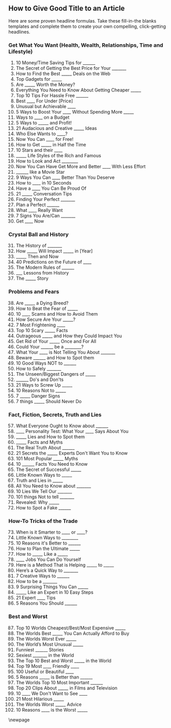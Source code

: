 ## How to Give Good Title to an Article ##

Here are some proven headline formulas. Take these fill-in-the blanks templates and complete them to create your own compelling, click-getting headlines.

### Get What You Want (Health, Wealth, Relationships, Time and Lifestyle) ###

1. 10 Money/Time Saving Tips for ______
2. The Secret of Getting the Best Price for Your _______
3. How to Find the Best _____ Deals on the Web
4. Top Gadgets for _____
5. Are _____ Worth the Money?
6. Everything You Need to Know About Getting Cheaper _____
7. Top 10 Tips For Hassle Free ______
8. Best ____ For Under [Price]
9. Unusual but Achievable ____
10. 5 Ways to Boost Your ____ Without Spending More _____
11. Ways to ____ on a Budget
12. 5 Ways to _____ and Profit!
13. 21 Audacious and Creative _____ Ideas
14. Who Else Wants to ____?
15. Now You Can ____ for Free!
16. How to Get _____ in Half the Time
17. 10 Stars and their ____
18. _____ Life Styles of the Rich and Famous
19. How to Look and Act ________
20. Now You Can Have Get More and Better ____ With Less Effort 
21. ______ like a Movie Star
22. 9 Ways You Can ____ Better Than You Deserve
23. How to ____ in 10 Seconds
24. Have a ____ You Can Be Proud Of
25. 21 _____ Conversation Tips
26. Finding Your Perfect _______
27. Plan a Perfect ______
28. What ____ Really Want
29. 7 Signs You Are/Can _______
30. Get ____ Now

### Crystal Ball and History ###

31. The History of _______
32. How _____ Will Impact _____ in [Year] 
33. _____ Then and Now
34. 40 Predictions on the Future of ____
35. The Modern Rules of ______
36. ___ Lessons from History
37. The _____ Story

### Problems and Fears ###

38. Are _____ a Dying Breed?
39. How to Beat the Fear of _____
40. 10 ____ Scams and How to Avoid Them
41. How Secure Are Your _____?
42. 7 Most Frightening ____
43. Top 10 Scary _____ Facts
44. Outrageous _____ and How they Could Impact You 
45. Get Rid of Your _____ Once and For All
46. Could Your ______ be a ________?
47. What Your ____ is Not Telling You About _______ 
48. Beware ______ and How to Spot them
49. 10 Good Ways NOT to ______
50. How to Safely _______
51. The Unseen/Biggest Dangers of _____
52. ______ Do's and Don'ts
53. 21 Ways to Screw Up _____
54. 10 Reasons Not to _____
55. 7 _____ Danger Signs
56. 7 things _____ Should Never Do

### Fact, Fiction, Secrets, Truth and Lies ###

57. What Everyone Ought to Know about ______
58. ____ Personality Test: What Your ____ Says About You 
59. _____ Lies and How to Spot them
60. _____ Facts and Myths
61. The Real Truth About ______
62. 21 Secrets the _____ Experts Don't Want You to Know 
63. 101 Most Popular _____ Myths
64. 10 ______ Facts You Need to Know
65. The Secret of Successful _____
66. Little Known Ways to _____
67. Truth and Lies in _____
68. All You Need to Know about _______
69. 10 Lies We Tell Our _______
70. 101 things Not to tell _______
71. Revealed: Why _____
72. How to Spot a Fake ______

### How-To Tricks of the Trade ###

73. When is it Smarter to ____ or ____? 
74. Little Known Ways to ________
75. 10 Reasons it's Better to ______
76. How to Plan the Ultimate _____
77. How to _____ Like a _____
78. ____ Jobs You Can Do Yourself
79. Here is a Method That is Helping _____ to _____ 
80. Here’s a Quick Way to _______
81. 7 Creative Ways to ______
82. How to be a _______
83. 9 Surprising Things You Can _____
84. _____ Like an Expert in 10 Easy Steps
85. 21 Expert ____ Tips
86. 5 Reasons You Should ______

### Best and Worst ###

87. Top 10 Worlds Cheapest/Best/Most Expensive _____ 
88. The Worlds Best _____ You Can Actually Afford to Buy 
89. The Worlds Worst Ever _____
90. The World’s Most Unusual _____
91. Funniest ______ Stories
92. Sexiest _______ in the World
93. The Top 10 Best and Worst _____ in the World 
94. Top 19 Most ____ Friendly ____
95. 100 Useful or Beautiful ____
96. 5 Reasons _____ is Better than ______
97. The Worlds Top 10 Most Important ______ 
98. Top 20 Clips About _____ in Films and Television 
99. 10 ____ We Don't Want to See ____
100. 21 Most Hilarious _____
101. The Worlds Worst _____ Advice
102. 10 Reasons ____ is the Worst _____

\newpage
